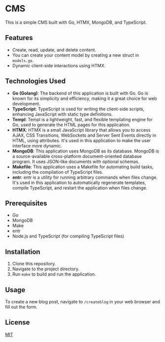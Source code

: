 # CMS

This is a simple CMS built with Go, HTMX, MongoDB, and TypeScript.

## Features

- Create, read, update, and delete content.
- You can create your content model by creating a new struct in `models.go`.
- Dynamic client-side interactions using HTMX.

## Technologies Used

- **Go (Golang)**: The backend of this application is built with Go. Go is known for its simplicity and efficiency, making it a great choice for web development.
- **TypeScript**: TypeScript is used for writing the client-side scripts, enhancing JavaScript with static type definitions.
- **Templ**: Templ is a lightweight, fast, and flexible templating engine for Go, used to generate the HTML pages for this application.
- **HTMX**: HTMX is a small JavaScript library that allows you to access AJAX, CSS Transitions, WebSockets and Server Sent Events directly in HTML, using attributes. It's used in this application to make the user interface more dynamic.
- **MongoDB**: This application uses MongoDB as its database. MongoDB is a source-available cross-platform document-oriented database program. It uses JSON-like documents with optional schemas.
- **Makefile**: This application uses a Makefile for automating build tasks, including the compilation of TypeScript files.
- **entr**: entr is a utility for running arbitrary commands when files change. It's used in this application to automatically regenerate templates, compile TypeScript, and restart the application when files change.

## Prerequisites

- Go
- MongoDB
- Make
- entr
- Node.js and TypeScript (for compiling TypeScript files)

## Installation

1. Clone this repository.
2. Navigate to the project directory.
3. Run `make` to build and run the application.

## Usage

To create a new blog post, navigate to `/createblog` in your web browser and fill out the form.

## License

[MIT](https://choosealicense.com/licenses/mit/)
